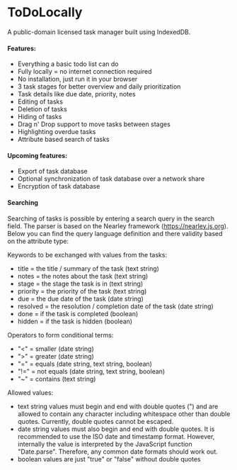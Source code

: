 ToDoLocally
===========

A public-domain licensed task manager built using IndexedDB. 

#### Features:
- Everything a basic todo list can do
- Fully locally = no internet connection required
- No installation, just run it in your browser
- 3 task stages for better overview and daily prioritization
- Task details like due date, priority, notes
- Editing of tasks
- Deletion of tasks
- Hiding of tasks
- Drag n' Drop support to move tasks between stages
- Highlighting overdue tasks
- Attribute based search of tasks

#### Upcoming features:
- Export of task database
- Optional synchronization of task database over a network share
- Encryption of task database

#### Searching
Searching of tasks is possible by entering a search query in the search field.
The parser is based on the Nearley framework (https://nearley.js.org). 
Below you can find the query language definition and there validity based on the attribute type:
  
Keywords to be exchanged with values from the tasks:
- title = the title / summary of the task (text string)
- notes = the notes about the task (text string)
- stage = the stage the task is in (text string)
- priority = the priority of the task (text string)
- due = the due date of the task (date string)
- resolved = the resolution / completion date of the task (date string)
- done = if the task is completed (boolean)
- hidden = if the task is hidden (boolean)

Operators to form conditional terms:
- "<" = smaller (date string)
- ">" = greater (date string)
- "=" = equals (date string, text string, boolean)
- "!=" = not equals (date string, text string, boolean)
- "~" = contains (text string)
  
Allowed values:
- text string values must begin and end with double quotes (") and are allowed to contain 
any character including whitespace other than double quotes. 
Currently, double quotes cannot be escaped.
- date string values must also begin and end with double quotes. It is recommended to use the 
ISO date and timestamp format. However, internally the value is interpreted by the JavaScript 
function "Date.parse". Therefore, any common date formats should work out.
- boolean values are just "true" or "false" without double quotes
